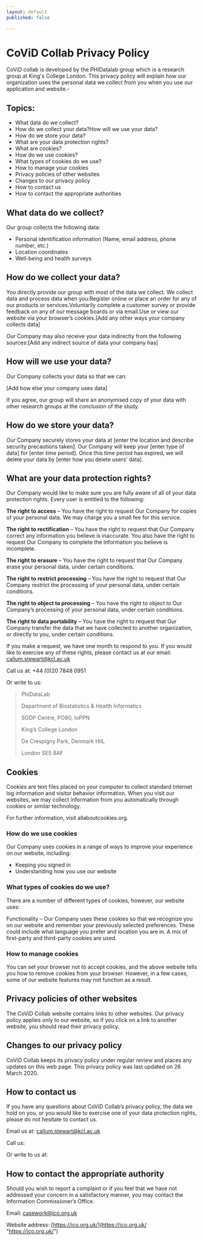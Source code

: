```yaml
---
layout: default
published: false

---
```

# CoViD Collab Privacy Policy

CoViD collab is developed by the PHIDatalab group which is a research group at King's College London. This privacy policy will explain how our organization uses the personal data we collect from you when you use our application and website.-

## Topics:

* What data do we collect?
* How do we collect your data?How will we use your data?
* How do we store your data?
* What are your data protection rights?
* What are cookies?
* How do we use cookies?
* What types of cookies do we use?
* How to manage your cookies
* Privacy policies of other websites
* Changes to our privacy policy
* How to contact us
* How to contact the appropriate authorities

## What data do we collect?

Our group collects the following data:

* Personal identification information (Name, email address, phone number, etc.)
* Location coordinates
* Well-being and health surveys

## How do we collect your data?

You directly provide our group with most of the data we collect. We collect data and process data when you:Register online or place an order for any of our products or services.Voluntarily complete a customer survey or provide feedback on any of our message boards or via email.Use or view our website via your browser’s cookies.\[Add any other ways your company collects data\]

Our Company may also receive your data indirectly from the following sources:\[Add any indirect source of data your company has\]

## How will we use your data?

Our Company collects your data so that we can:

\[Add how else your company uses data\]

If you agree, our group will share an anonymised copy of your data with other research groups at the conclusion of the study.

## How do we store your data?

Our Company securely stores your data at \[enter the location and describe security precautions taken\]. Our Company will keep your \[enter type of data\] for \[enter time period\]. Once this time period has expired, we will delete your data by \[enter how you delete users’ data\].

## What are your data protection rights?

Our Company would like to make sure you are fully aware of all of your data protection rights. Every user is entitled to the following:

**The right to access** – You have the right to request Our Company for copies of your personal data. We may charge you a small fee for this service.

**The right to rectification** – You have the right to request that Our Company correct any information you believe is inaccurate. You also have the right to request Our Company to complete the information you believe is incomplete.

**The right to erasure** – You have the right to request that Our Company erase your personal data, under certain conditions.

**The right to restrict processing** – You have the right to request that Our Company restrict the processing of your personal data, under certain conditions.

**The right to object to processing** – You have the right to object to Our Company’s processing of your personal data, under certain conditions.

**The right to data portability** – You have the right to request that Our Company transfer the data that we have collected to another organization, or directly to you, under certain conditions.

If you make a request, we have one month to respond to you. If you would like to exercise any of these rights, please contact us at our email: [callum.stewart@kcl.ac.uk](callum.stewart@kcl.ac.uk "callum.stewart@kcl.ac.uk")

Call us at: +44 (0)20 7848 0951

Or write to us:

> PhiDataLab
>
> Department of Biostatistics & Health Informatics
>
> SGDP Centre, PO80, IoPPN
>
> King’s College London
>
> De Crespigny Park, Denmark HilL
>
> London SE5 8AF

## Cookies

Cookies are text files placed on your computer to collect standard Internet log information and visitor behavior information. When you visit our websites, we may collect information from you automatically through cookies or similar technology.

For further information, visit allaboutcookies.org.

### How do we use cookies

Our Company uses cookies in a range of ways to improve your experience on our website, including:

* Keeping you signed in
* Understanding how you use our website

### What types of cookies do we use?

There are a number of different types of cookies, however, our website uses:

Functionality – Our Company uses these cookies so that we recognize you on our website and remember your previously selected preferences. These could include what language you prefer and location you are in. A mix of first-party and third-party cookies are used.

### How to manage cookies

You can set your browser not to accept cookies, and the above website tells you how to remove cookies from your browser. However, in a few cases, some of our website features may not function as a result.

## Privacy policies of other websites

The CoViD Collab website contains links to other websites. Our privacy policy applies only to our website, so if you click on a link to another website, you should read their privacy policy.

## Changes to our privacy policy

CoViD Collab keeps its privacy policy under regular review and places any updates on this web page. This privacy policy was last updated on 26 March 2020.

## How to contact us

If you have any questions about CoViD Collab’s privacy policy, the data we hold on you, or you would like to exercise one of your data protection rights, please do not hesitate to contact us.

Email us at: [callum.stewart@kcl.ac.uk](callum.stewart@kcl.ac.uk "callum.stewart@kcl.ac.uk")

Call us:

Or write to us at:

## How to contact the appropriate authority

Should you wish to report a complaint or if you feel that we have not addressed your concern in a satisfactory manner, you may contact the Information Commissioner’s Office.

Email: [casework@ico.org.uk](mailto:casework@ico.org.uk)

Website address: [https://ico.org.uk/](https://ico.org.uk/ "https://ico.org.uk/")